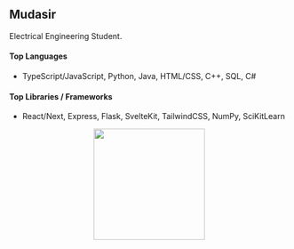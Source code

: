 ## Mudasir

Electrical Engineering Student.

#### Top Languages
- TypeScript/JavaScript, Python, Java, HTML/CSS, C++, SQL, C#

#### Top Libraries / Frameworks
- React/Next, Express, Flask, SvelteKit, TailwindCSS, NumPy, SciKitLearn

<!--p align="center" width="100%">
  <img src="https://api.githubtrends.io/user/svg/mud-ali/repos?time_range=three_months&loc_metric=changed&theme=bright_lights" width="30%"/>
</p-->
<p align="center" width="100%">
  <img src="https://streak-stats.demolab.com?user=mud-ali&theme=tokyonight&hide_border=true&border_radius=6&date_format=M%20j%5B%2C%20Y%5D" height="200" align="center" />
</p>

